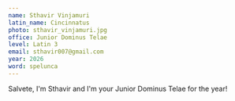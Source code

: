 ```yaml
---
name: Sthavir Vinjamuri
latin_name: Cincinnatus
photo: sthavir_vinjamuri.jpg
office: Junior Dominus Telae
level: Latin 3
email: sthavir007@gmail.com
year: 2026
word: spelunca
---
```


Salvete, I'm Sthavir and I'm your Junior Dominus Telae for the year! 
